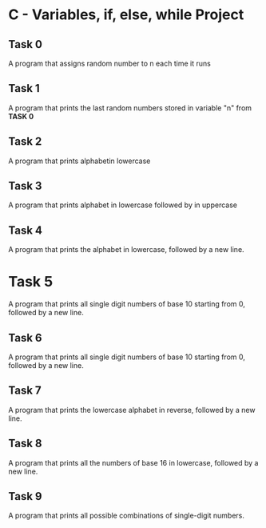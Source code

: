 # C - Variables, if, else, while Project

## Task 0
A program that assigns random number to n each time it runs
## Task 1
A program that prints the last random numbers stored in variable "n" from **TASK 0**
## Task 2
A program that prints alphabetin lowercase
## Task 3
A program that prints alphabet in lowercase followed by in uppercase
## Task 4
A program that prints the alphabet in lowercase, followed by a new line.
# Task 5
A program that prints all single digit numbers of base 10 starting from 0, followed by a new line.
## Task 6
A program that prints all single digit numbers of base 10 starting from 0, followed by a new line.
## Task 7
A program that prints the lowercase alphabet in reverse, followed by a new line.
## Task 8
A  program that prints all the numbers of base 16 in lowercase, followed by a new line.
## Task 9
A program that prints all possible combinations of single-digit numbers.
